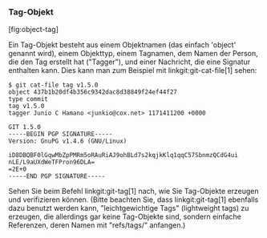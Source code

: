 
### Tag-Objekt ###

[fig:object-tag]

Ein Tag-Objekt besteht aus einem Objektnamen (das einfach 'object'
genannt wird), einem Objekttyp, einem Tagnamen, dem Namen der Person,
die den Tag erstellt hat ("Tagger"), und einer Nachricht, die eine
Signatur enthalten kann.  Dies kann man zum Beispiel mit
linkgit:git-cat-file[1] sehen:

    $ git cat-file tag v1.5.0
    object 437b1b20df4b356c9342dac8d38849f24ef44f27
    type commit
    tag v1.5.0
    tagger Junio C Hamano <junkio@cox.net> 1171411200 +0000

    GIT 1.5.0
    -----BEGIN PGP SIGNATURE-----
    Version: GnuPG v1.4.6 (GNU/Linux)

    iD8DBQBF0lGqwMbZpPMRm5oRAuRiAJ9ohBLd7s2kqjkKlq1qqC57SbnmzQCdG4ui
    nLE/L9aUXdWeTFPron96DLA=
    =2E+0
    -----END PGP SIGNATURE-----

Sehen Sie beim Befehl linkgit:git-tag[1] nach, wie Sie Tag-Objekte
erzeugen und verifizieren können.  (Bitte beachten Sie, dass
linkgit:git-tag[1] ebenfalls dazu benutzt werden kann, "leichtgewichtige
Tags" (lightweight tags) zu erzeugen, die allerdings gar keine
Tag-Objekte sind, sondern einfache Referenzen, deren Namen mit
"refs/tags/" anfangen.)
